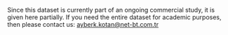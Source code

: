 Since this dataset is currently part of an ongoing commercial study, it is given here partially. If you need the entire dataset for academic purposes, then please contact us:
ayberk.kotan@net-bt.com.tr
